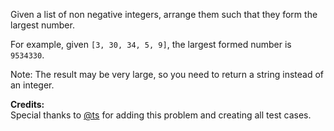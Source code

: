 
Given a list of non negative integers, arrange them such that they form the largest number.

For example, given `[3, 30, 34, 5, 9]`, the largest formed number is `9534330`.

Note: The result may be very large, so you need to return a string instead of an integer.

**Credits:**<br />Special thanks to [@ts](https://oj.leetcode.com/discuss/user/ts) for adding this problem and creating all test cases.
